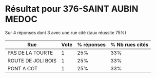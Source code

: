 # Résultat pour 376-SAINT AUBIN MEDOC

Sur 4 réponses dont 3 avec une rue cité (taux réussite 75%)

| Rue | Vote | % réponses | % Nb rues cités|
|-----|------|------------|----------------|
| PAS DE LA TOURTE | 1 | 25% | 33%|
| ROUTE DE JOLI BOIS | 1 | 25% | 33%|
| PONT A COT | 1 | 25% | 33%|
